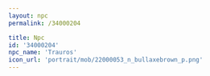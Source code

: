```yaml
---
layout: npc
permalink: /34000204

title: Npc
id: '34000204'
npc_name: 'Trauros'
icon_url: 'portrait/mob/22000053_n_bullaxebrown_p.png'
---
```

